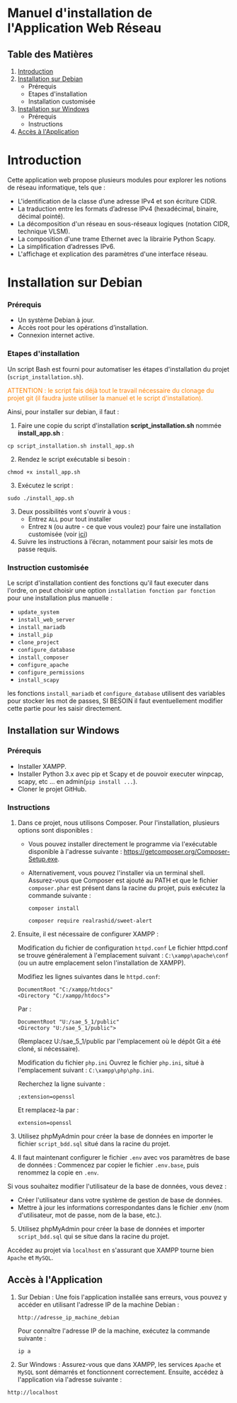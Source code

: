 # Manuel d'installation de l'Application Web Réseau

## Table des Matières
1. [Introduction](#Introduction) 
2. [Installation sur Debian](#Installation-sur-Debian)
   * Prérequis
   * Etapes d'installation
   * Installation customisée
3. [Installation sur Windows](#Installation-sur-Windows)
   * Prérequis
   * Instructions
4. [Accès à l'Application](#Accès-à-l'Application)


# Introduction 

Cette application web propose plusieurs modules pour explorer les notions de réseau informatique, tels que :

* L'identification de la classe d’une adresse IPv4 et son écriture CIDR.
* La traduction entre les formats d’adresse IPv4 (hexadécimal, binaire, décimal pointé).
* La décomposition d'un réseau en sous-réseaux logiques (notation CIDR, technique VLSM).
* La composition d'une trame Ethernet avec la librairie Python Scapy.
* La simplification d’adresses IPv6.
* L'affichage et explication des paramètres d'une interface réseau.

# Installation sur Debian

### Prérequis
* Un système Debian à jour.
* Accès root pour les opérations d’installation. 
* Connexion internet active.

### Etapes d'installation

Un script Bash est fourni pour automatiser les étapes d'installation du projet (`script_installation.sh`).
 
<span style="color: #FF8000">ATTENTION : le script fais déjà tout le travail nécessaire du clonage du projet git (il faudra juste utiliser la manuel et le script d'installation).</span>

Ainsi, pour installer sur debian, il faut : 
1. Faire une copie du script d'installation **script_installation.sh** nommée **install_app.sh** :
```shell
cp script_installation.sh install_app.sh
```
2. Rendez le script exécutable si besoin :
```shell
chmod +x install_app.sh
```
3. Exécutez le script :
```shell
sudo ./install_app.sh
```
3. Deux possibilités vont s'ouvrir à  vous :
    * Entrez ```ALL``` pour tout installer 
    * Entrez ```N``` (ou autre - ce que vous voulez) pour faire une installation customisée (voir [ici](#Installation-customisée))
4. Suivre les instructions à l’écran, notamment pour saisir les mots de passe requis.

### Instruction customisée

Le script d'installation contient des fonctions qu'il faut executer dans l'ordre, on peut choisir une option `installation fonction par fonction` pour une installation plus manuelle : 
* `update_system`
* `install_web_server`
* `install_mariadb`
* `install_pip`
* `clone_project`
* `configure_database`
* `install_composer`
* `configure_apache`
* `configure_permissions`
* `install_scapy`

les fonctions `install_mariadb` et  `configure_database` utilisent des variables pour stocker les mot de passes, SI BESOIN il faut eventuellement modifier cette partie pour les saisir directement.


## Installation sur Windows

### Prérequis
* Installer XAMPP.
* Installer Python 3.x avec pip et Scapy et de pouvoir executer winpcap, scapy, etc ... en admin(`pip install ...`).
* Cloner le projet GitHub.

### Instructions

1. Dans ce projet, nous utilisons Composer. Pour l'installation, plusieurs options sont disponibles :

    * Vous pouvez installer directement le programme via l'exécutable disponible à l'adresse suivante :
    https://getcomposer.org/Composer-Setup.exe.

    * Alternativement, vous pouvez l'installer via un terminal shell. Assurez-vous que Composer est ajouté au PATH et que le fichier `composer.phar` est présent dans la racine du projet, puis exécutez la commande suivante :
        ```
        composer install
        ```
        ```
        composer require realrashid/sweet-alert
        ```

2. Ensuite, il est nécessaire de configurer XAMPP :

    Modification du fichier de configuration `httpd.conf`
    Le fichier httpd.conf se trouve généralement à l'emplacement suivant :
    `C:\xampp\apache\conf` (ou un autre emplacement selon l'installation de XAMPP).

    Modifiez les lignes suivantes dans le `httpd.conf`:

    ```
    DocumentRoot "C:/xampp/htdocs"
    <Directory "C:/xampp/htdocs">
    ```
    Par :
    ```
    DocumentRoot "U:/sae_5_1/public"
    <Directory "U:/sae_5_1/public">
    ```
    (Remplacez U:/sae_5_1/public par l'emplacement où le dépôt Git a été cloné, si nécessaire).

    Modification du fichier `php.ini`
    Ouvrez le fichier `php.ini`, situé à l'emplacement suivant :
    `C:\xampp\php\php.ini`.

    Recherchez la ligne suivante :

    ```
    ;extension=openssl
    ```
    Et remplacez-la par :

    ```
    extension=openssl
    ```

3. Utilisez phpMyAdmin pour créer la base de données en importer le fichier  `script_bdd.sql` situé dans la racine du projet.


4. Il faut maintenant configurer le fichier `.env` avec vos paramètres de base de données :
Commencez par copier le fichier `.env.base`, puis renommez la copie en `.env`.

Si vous souhaitez modifier l'utilisateur de la base de données, vous devez :

* Créer l'utilisateur dans votre système de gestion de base de données.
* Mettre à jour les informations correspondantes dans le fichier .env (nom d'utilisateur, mot de passe, nom de la base, etc.).


5. Utilisez phpMyAdmin pour créer la base de données et importer `script_bdd.sql` qui se situe dans la racine du projet.

Accédez au projet via `localhost` en s'assurant que XAMPP tourne bien `Apache` et `MySQL`.


## Accès à l'Application

1. Sur Debian :
    Une fois l'application installée sans erreurs, vous pouvez y accéder en utilisant l'adresse IP de la machine Debian : 
    ```
    http://adresse_ip_machine_debian
    ```
    Pour connaître l'adresse IP de la machine, exécutez la commande suivante :
    ```
    ip a
    ```

2. Sur Windows :
Assurez-vous que dans XAMPP, les services `Apache` et `MySQL` sont démarrés et fonctionnent correctement.
Ensuite, accédez à l'application via l'adresse suivante :

```
http://localhost  
```
